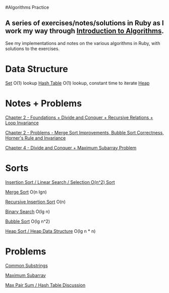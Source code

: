 #Algorithms Practice

## A series of exercises/notes/solutions in Ruby as I work my way through [Introduction to Algorithms][algorithms].
See my implementations and notes on the various algorithms in Ruby, with solutions to the exercises.

Data Structure
==
[Set][set] O(1) lookup
[Hash Table][maxpairsum] O(1) lookup, constant time to iterate
[Heap][heap-sort]



Notes + Problems
==

[Chapter 2 - Foundations + Divide and Conquer + Recursive Relations + Loop Invariance][chapter2]

[Chapter 2 - Problems - Merge Sort Improvements, Bubble Sort Correctness, Horner's Rule and Invariance][problems]

[Chapter 4 - Divide and Conquer + Maximum Subarray Problem][ch4notes]

Sorts
==
[Insertion Sort / Linear Search / Selection O(n^2) Sort][insertion-sort-linear-search]

[Merge Sort][mergesort] O(n lgn)

[Recursive Insertion Sort][insertion-sort-recursion] O(n)

[Binary Search][binary-search] O(lg n)

[Bubble Sort][bubble-sort] O(lg n^2)

[Heap Sort / Heap Data Structure][heap-sort] O(lg n * n)

Problems
==
[Common Substrings][commonsubst]

[Maximum Subarray][subarray]

[Max Pair Sum / Hash Table Discussion][maxpairsum]



[set]: ./data_structures/set.rb
[maxpairsum]: ./practice_problems/max_pair.rb
[heap-sort]: ./ch6/heap_sort.rb
[subarray]: ./ch4/subarray.rb
[ch4notes]: ./ch4/notes.txt
[commonsubst]: ./practice_problems/common_substr.rb
[bubble-sort]: ./ch2/bubble_sort.rb
[problems]: ./ch2/problems.txt
[binary-search]: ./ch2/binary_search.rb
[insertion-sort-recursion]: ./ch2/recurs_ins_sort.rb
[mergesort]: ./ch2/merge_sort.rb
[divide and conquer]: ./ch2/divideandconquer.txt

[algorithms]: http://www.amazon.com/Introduction-Algorithms-3rd-Thomas-Cormen/dp/0262033844/ref=sr_1_2?ie=UTF8&qid=1422754780&sr=8-2&keywords=algorithms

[chapter2]: ./ch2/chapter2cormen.txt


[insertion-sort-linear-search]: ./ch2/ch2Problems.rb
